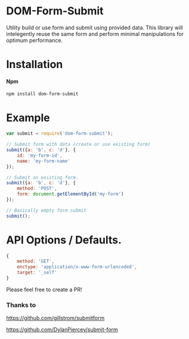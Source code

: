 # DOM-Form-Submit
Utility build or use form and submit using provided data.
This library will intelegently reuse the same form and perform minimal manipulations for optimum performance.

# Installation

#### Npm
```console
npm install dom-form-submit
```

# Example

```javascript
var submit = require('dom-form-submit');

// Submit form with data (create or use existing form)
submit({a: 'b', c: 'd'}, {
    id: 'my-form-id',
    name: 'my-form-name'
});

// Submit an existing form.
submit({a: 'b', c: 'd'}, {
    method: 'POST',
    form: document.getElementById('my-form')
});

// Basically empty form submit
submit();

```

# API Options / Defaults.

```javascript
{
    method: 'GET',
    enctype: 'application/x-www-form-urlencoded',
    target: '_self'
}
```

Please feel free to create a PR!

### Thanks to

https://github.com/gillstrom/submitform

https://github.com/DylanPiercey/submit-form
